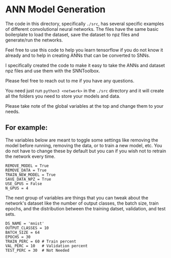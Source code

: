 # ANN Model Generation
The code in this directory, specifically `./src`, has several specific examples of different convolutional neural networks. The files have the same basic boilerplate to load the dataset, save the dataset to npz files and generate/run the networks. 

Feel free to use this code to help you learn tensorflow if you do not know it already and to help in creating ANNs that can be converted to SNNs.

I specifically created the code to make it easy to take the ANNs and dataset npz files and use them with the SNNToolbox. 

Please feel free to reach out to me if you have any questions.

You need just run `python3 <network>` in the `./src` directory and it will create all the folders you need to store your models and data. 

Please take note of the global variables at the top and change them to your needs.

## For example:

The variables below are meant to toggle some settings like removing the model before running, removing the data,  or to train a new model, etc. You do not have to change these by default but you can if you wish not to retrain the network every time.
```
REMOVE_MODEL = True
REMOVE_DATA = True
TRAIN_NEW_MODEL = True
SAVE_DATA_NPZ = True
USE_GPUS = False
N_GPUS = 4
```

The next group of variables are things that you can tweak about the network's dataset like the number of output classes, the batch size, train epochs, and the distribution between the training datset, validation, and test sets.
```
DS_NAME = 'mnist'
OUTPUT_CLASSES = 10
BATCH_SIZE = 64
EPOCHS = 30
TRAIN_PERC = 60 # Train percent
VAL_PERC = 10   # Validation percent
TEST_PERC = 30  # Not Needed
```